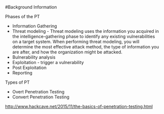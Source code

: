 #Background Information

Phases of the PT

* Information Gathering
* Threat modeling - Threat modeling uses the information you acquired in the intelligence-gathering phase to identify any existing vulnerabilities on a target system. When performing threat modeling, you will determine the most effective attack method, the type of information you are after, and how the organization might be attacked.
* Bulnerability analysis
* Exploitation - trigger a vulnerability
* Post Exploitation 
* Reporting

Types of PT

* Overt Penetration Testing
* Convert Penetration Testing

http://www.hackcave.net/2015/11/the-basics-of-penetration-testing.html